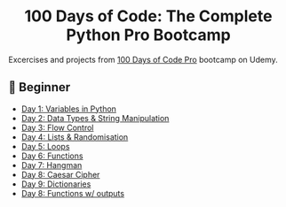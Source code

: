 <h1 align="center">100 Days of Code: The Complete Python Pro Bootcamp
</h1>

Excercises and projects from [100 Days of Code Pro]() bootcamp on Udemy.

## 🔰 Beginner 
- [Day 1: Variables in Python](https://github.com/anubhavsharma515/100-Days-of-Python-Bootcamp/blob/main/day_1/)
- [Day 2: Data Types & String Manipulation](https://github.com/anubhavsharma515/100-Days-of-Python-Bootcamp/blob/main/day_2/)
- [Day 3: Flow Control](https://github.com/anubhavsharma515/100-Days-of-Python-Bootcamp/blob/main/day_3/)
- [Day 4: Lists & Randomisation](https://github.com/anubhavsharma515/100-Days-of-Python-Bootcamp/blob/main/day_4/)
- [Day 5: Loops](https://github.com/anubhavsharma515/100-Days-of-Python-Bootcamp/blob/main/day_5/)
- [Day 6: Functions](https://github.com/anubhavsharma515/100-Days-of-Python-Bootcamp/blob/main/day_6/)
- [Day 7: Hangman](https://github.com/anubhavsharma515/100-Days-of-Python-Bootcamp/blob/main/day_7/)
- [Day 8: Caesar Cipher](https://github.com/anubhavsharma515/100-Days-of-Python-Bootcamp/blob/main/day_8/)
- [Day 9: Dictionaries](https://github.com/anubhavsharma515/100-Days-of-Python-Bootcamp/blob/main/day_9/)
- [Day 8: Functions w/ outputs](https://github.com/anubhavsharma515/100-Days-of-Python-Bootcamp/blob/main/day_10/)
